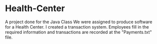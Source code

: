 # Health-Center
A project done for the Java Class
We were assigned to produce software for a Health Center.
I created a transaction system. Employees fill in the required information and transactions are recorded at the "Payments.txt" file.
